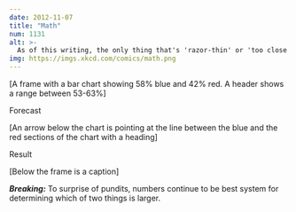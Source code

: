 ```yaml
---
date: 2012-11-07
title: "Math"
num: 1131
alt: >-
  As of this writing, the only thing that's 'razor-thin' or 'too close to call' is the gap between the consensus poll forecast and the result.
img: https://imgs.xkcd.com/comics/math.png
---
```

[A frame with a bar chart showing 58% blue and 42% red. A header shows a range between 53-63%]

Forecast

[An arrow below the chart is pointing at the line between the blue and the red sections of the chart with a heading]

Result

[Below the frame is a caption]

***Breaking:*** To surprise of pundits, numbers continue to be best system for determining which of two things is larger.
